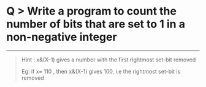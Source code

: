 # Q > Write a program to count the number of bits that are set to 1 in a non-negative integer

---

> Hint : x&(X-1) gives a number with the first rightmost set-bit removed 
> 
>  Eg: if x= 110 , then x&(X-1) gives 100, i.e the rightmost set-bit is removed
